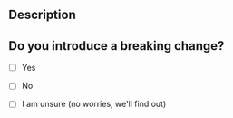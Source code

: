 <!--
Thank you for considering giving code and/or documentation back to this project, you're awesome and we appreciate your work.
Please review the CONTRIBUTING.md and the CODE_OF_CONDUCT.md of this repository.
This makes it easy for you to give back and for us to accept your changes.

Comments in this file can be left untouched an will not appear in the Pull Request.
-->
## Description


<!--
- Please give a short description of the changes you propose. Please use prose and try not to be too technical, if possible.
- Should i link an issue or a pull request? -> #
- Should i mention some people? -> @
-->

## Do you introduce a breaking change?

- [ ] Yes
- [ ] No
- [ ] I am unsure (no worries, we'll find out)

